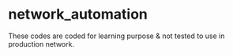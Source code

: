 # network_automation

These codes are coded for learning purpose & not tested to use in production network.

